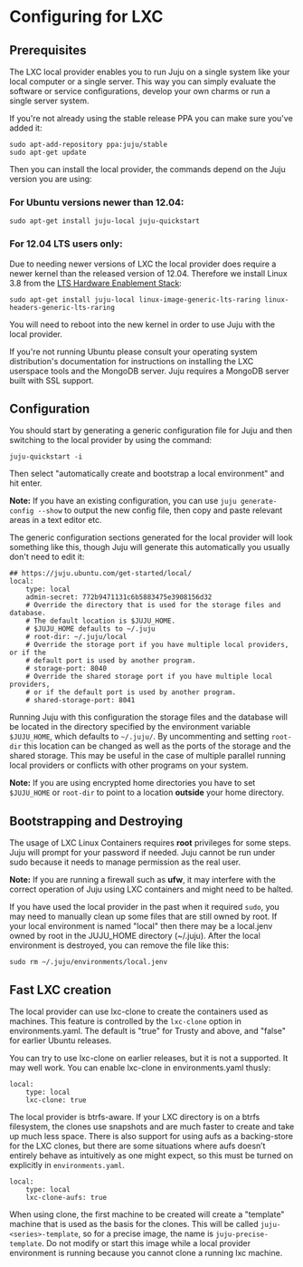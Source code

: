 # Configuring for LXC

## Prerequisites

The LXC local provider enables you to run Juju on a single system like your
local computer or a single server. This way you can simply evaluate the software
or service configurations, develop your own charms or run a single server system.

If you're not already using the stable release PPA you can make sure you've
added it:

    sudo apt-add-repository ppa:juju/stable
    sudo apt-get update

Then you can install the local provider, the commands depend on the Juju version
you are using:

### For Ubuntu versions newer than 12.04:

    sudo apt-get install juju-local juju-quickstart

### For 12.04 LTS users only:

Due to needing newer versions of LXC the local provider does require a newer
kernel than the released version of 12.04. Therefore we install Linux 3.8 from
the [LTS Hardware Enablement
Stack](https://wiki.ubuntu.com/Kernel/LTSEnablementStack):

    sudo apt-get install juju-local linux-image-generic-lts-raring linux-headers-generic-lts-raring

You will need to reboot into the new kernel in order to use Juju with the local
provider.

If you're not running Ubuntu please consult your operating system distribution's
documentation for instructions on installing the LXC userspace tools and the
MongoDB server. Juju requires a MongoDB server built with SSL support.

## Configuration

You should start by generating a generic configuration file for Juju and then
switching to the local provider by using the command:

    juju-quickstart -i

Then select "automatically create and bootstrap a local environment" and hit
enter.

**Note:** If you have an existing configuration, you can use
`juju generate-config --show` to output the new config file, then copy and
paste relevant areas in a text editor etc.

The generic configuration sections generated for the local provider will look
something like this, though Juju will generate this automatically you usually
don't need to edit it:

    ## https://juju.ubuntu.com/get-started/local/
    local:
        type: local
        admin-secret: 772b9471131c6b5883475e3908156d32
        # Override the directory that is used for the storage files and database.
        # The default location is $JUJU_HOME.
        # $JUJU_HOME defaults to ~/.juju
        # root-dir: ~/.juju/local
        # Override the storage port if you have multiple local providers, or if the
        # default port is used by another program.
        # storage-port: 8040
        # Override the shared storage port if you have multiple local providers,
        # or if the default port is used by another program.
        # shared-storage-port: 8041

Running Juju with this configuration the storage files and the database will be
located in the directory specified by the environment variable `$JUJU_HOME`,
which defaults to `~/.juju/`. By uncommenting and setting `root-dir` this
location can be changed as well as the ports of the storage and the shared
storage. This may be useful in the case of multiple parallel running local
providers or conflicts with other programs on your system.

**Note:** If you are using encrypted home directories you have to set
`$JUJU_HOME` or `root-dir` to point to a location **outside** your home
directory.

## Bootstrapping and Destroying

The usage of LXC Linux Containers requires **root** privileges for some steps.
Juju will prompt for your password if needed. Juju cannot be run under sudo
because it needs to manage permission as the real user.

**Note:** If you are running a firewall such as **ufw**, it may interfere with
the correct operation of Juju using LXC containers and might need to be halted.

If you have used the local provider in the past when it required `sudo`, you may
need to manually clean up some files that are still owned by root. If your local
environment is named "local" then there may be a local.jenv owned by root in the
JUJU_HOME directory (~/.juju). After the local environment is destroyed, you can
remove the file like this:

    sudo rm ~/.juju/environments/local.jenv

## Fast LXC creation

The local provider can use lxc-clone to create the containers used as machines.
This feature is controlled by the `lxc-clone` option in environments.yaml. The
default is "true" for Trusty and above, and "false" for earlier Ubuntu releases.

You can try to use lxc-clone on earlier releases, but it is not a supported. It
may well work. You can enable lxc-clone in environments.yaml thusly:

    local:
        type: local
        lxc-clone: true

The local provider is btrfs-aware. If your LXC directory is on a btrfs
filesystem, the clones use snapshots and are much faster to create and take up
much less space. There is also support for using aufs as a backing-store for the
LXC clones, but there are some situations where aufs doesn’t entirely behave as
intuitively as one might expect, so this must be turned on explicitly in
`environments.yaml`.

    local:
        type: local
        lxc-clone-aufs: true

When using clone, the first machine to be created will create a "template"
machine that is used as the basis for the clones. This will be called
`juju-<series>-template`, so for a precise image, the name is
`juju-precise-template`. Do not modify or start this image while a local
provider environment is running because you cannot clone a running lxc machine.
